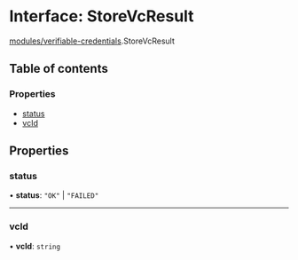 # Interface: StoreVcResult

[modules/verifiable-credentials](../modules/modules_verifiable_credentials.md).StoreVcResult

## Table of contents

### Properties

- [status](modules_verifiable_credentials.StoreVcResult.md#status)
- [vcId](modules_verifiable_credentials.StoreVcResult.md#vcid)

## Properties

### status

• **status**: ``"OK"`` \| ``"FAILED"``

___

### vcId

• **vcId**: `string`
